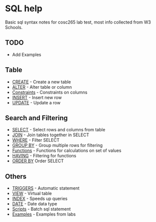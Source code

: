 # SQL help

Basic sql syntax notes for cosc265 lab test, most info collected from W3 Schools.

## TODO

- Add Examples

## Table

- [CREATE](Create.md) - Create a new table 
- [ALTER](Alter.md) - Alter table or column
- [Constraints](Constraints.md) - Constraints on columns
- [INSERT](Insert.md) - Insert new row
- [UPDATE](Update.md) - Update a row

## Search and Filtering

- [SELECT](Select.md) - Select rows and columns from table 
- [JOIN](Join.md) - Join tables together in SELECT
- [WHERE](Where.md) - Filter SELECT 
- [GROUP BY](Group.md) - Group multiple rows for filtering
- [Functions](Functions.md) - Functions for calculations on set of values 
- [HAVING](Having.md) - Filtering for functions
- [ORDER BY](Sort.md) Order SELECT

## Others

- [TRIGGERS](Triggers.md) - Automatic statement 
- [VIEW](View.md) - Virtual table
- [INDEX](Index.md) - Speeds up queries 
- [DATE](Date.md) - Date data type
- [Scripts](Scripts.md) - Batch sql statement
- [Examples](Examples.md) - Examples from labs
